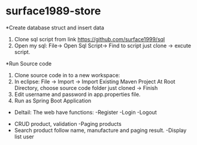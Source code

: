 # surface1989-store
*Create database struct and insert data
1. Clone sql script from link https://github.com/surface1999/sql
2. Open my sql: File-> Open Sql Script-> Find to script just clone -> excute script.

*Run Source code
1. Clone source code in to a new workspace:
2. In eclipse:
  File -> Import -> Import Existing Maven Project
  At Root Directory, choose source code folder just cloned -> Finish 
3. Edit username and password in app.properties file.
4. Run as Spring Boot Application

* Deltail: The web have functions:
-Register
-Login
-Logout
- CRUD product, validation
-Paging products
- Search product follow name, manufacture and paging result.
-Display list user
